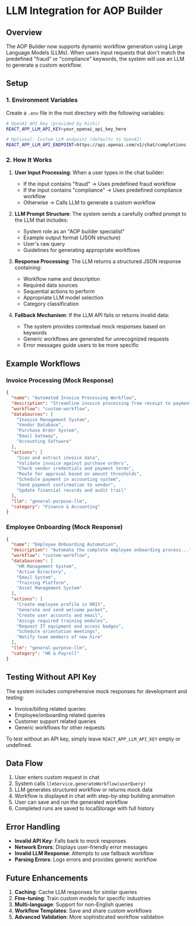 # LLM Integration for AOP Builder

## Overview
The AOP Builder now supports dynamic workflow generation using Large Language Models (LLMs). When users input requests that don't match the predefined "fraud" or "compliance" keywords, the system will use an LLM to generate a custom workflow.

## Setup

### 1. Environment Variables
Create a `.env` file in the root directory with the following variables:

```bash
# OpenAI API Key (provided by Rishi)
REACT_APP_LLM_API_KEY=your_openai_api_key_here

# Optional: Custom LLM endpoint (defaults to OpenAI)
REACT_APP_LLM_API_ENDPOINT=https://api.openai.com/v1/chat/completions
```

### 2. How It Works

1. **User Input Processing**: When a user types in the chat builder:
   - If the input contains "fraud" → Uses predefined fraud workflow
   - If the input contains "compliance" → Uses predefined compliance workflow
   - Otherwise → Calls LLM to generate a custom workflow

2. **LLM Prompt Structure**: The system sends a carefully crafted prompt to the LLM that includes:
   - System role as an "AOP builder specialist"
   - Example output format (JSON structure)
   - User's raw query
   - Guidelines for generating appropriate workflows

3. **Response Processing**: The LLM returns a structured JSON response containing:
   - Workflow name and description
   - Required data sources
   - Sequential actions to perform
   - Appropriate LLM model selection
   - Category classification

4. **Fallback Mechanism**: If the LLM API fails or returns invalid data:
   - The system provides contextual mock responses based on keywords
   - Generic workflows are generated for unrecognized requests
   - Error messages guide users to be more specific

## Example Workflows

### Invoice Processing (Mock Response)
```json
{
  "name": "Automated Invoice Processing Workflow",
  "description": "Streamline invoice processing from receipt to payment...",
  "workflow": "custom-workflow",
  "dataSources": [
    "Invoice Management System",
    "Vendor Database",
    "Purchase Order System",
    "Email Gateway",
    "Accounting Software"
  ],
  "actions": [
    "Scan and extract invoice data",
    "Validate invoice against purchase orders",
    "Check vendor credentials and payment terms",
    "Route for approval based on amount thresholds",
    "Schedule payment in accounting system",
    "Send payment confirmation to vendor",
    "Update financial records and audit trail"
  ],
  "llm": "general-purpose-llm",
  "category": "Finance & Accounting"
}
```

### Employee Onboarding (Mock Response)
```json
{
  "name": "Employee Onboarding Automation",
  "description": "Automate the complete employee onboarding process...",
  "workflow": "custom-workflow",
  "dataSources": [
    "HR Management System",
    "Active Directory",
    "Email System",
    "Training Platform",
    "Asset Management System"
  ],
  "actions": [
    "Create employee profile in HRIS",
    "Generate and send welcome packet",
    "Create user accounts and email",
    "Assign required training modules",
    "Request IT equipment and access badges",
    "Schedule orientation meetings",
    "Notify team members of new hire"
  ],
  "llm": "general-purpose-llm",
  "category": "HR & Payroll"
}
```

## Testing Without API Key

The system includes comprehensive mock responses for development and testing:
- Invoice/billing related queries
- Employee/onboarding related queries
- Customer support related queries
- Generic workflows for other requests

To test without an API key, simply leave `REACT_APP_LLM_API_KEY` empty or undefined.

## Data Flow

1. User enters custom request in chat
2. System calls `llmService.generateWorkflow(userQuery)`
3. LLM generates structured workflow or returns mock data
4. Workflow is displayed in chat with step-by-step building animation
5. User can save and run the generated workflow
6. Completed runs are saved to localStorage with full history

## Error Handling

- **Invalid API Key**: Falls back to mock responses
- **Network Errors**: Displays user-friendly error messages
- **Invalid LLM Response**: Attempts to use fallback workflow
- **Parsing Errors**: Logs errors and provides generic workflow

## Future Enhancements

1. **Caching**: Cache LLM responses for similar queries
2. **Fine-tuning**: Train custom models for specific industries
3. **Multi-language**: Support for non-English queries
4. **Workflow Templates**: Save and share custom workflows
5. **Advanced Validation**: More sophisticated workflow validation 